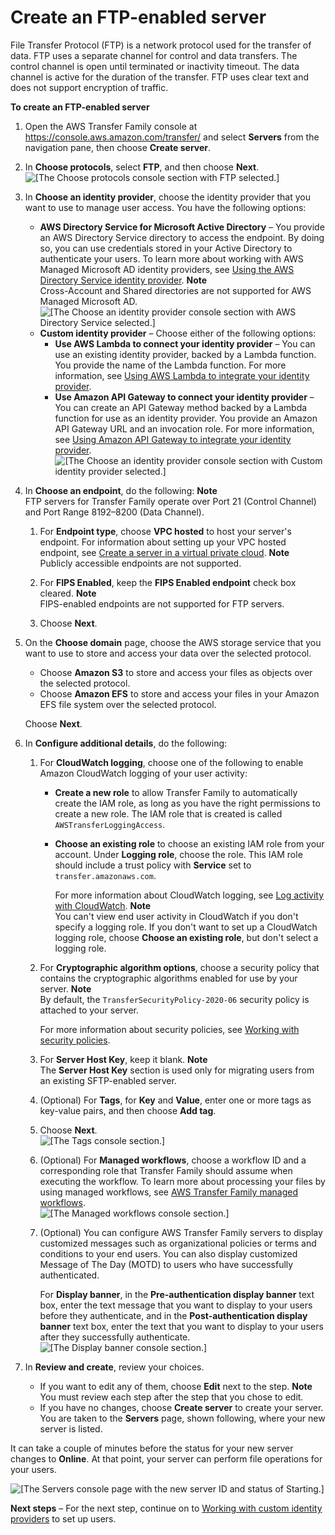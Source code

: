 # Create an FTP\-enabled server<a name="create-server-ftp"></a>

File Transfer Protocol \(FTP\) is a network protocol used for the transfer of data\. FTP uses a separate channel for control and data transfers\. The control channel is open until terminated or inactivity timeout\. The data channel is active for the duration of the transfer\. FTP uses clear text and does not support encryption of traffic\.

**To create an FTP\-enabled server**

1. Open the AWS Transfer Family console at [https://console\.aws\.amazon\.com/transfer/](https://console.aws.amazon.com/transfer/) and select **Servers** from the navigation pane, then choose **Create server**\.

1. In **Choose protocols**, select **FTP**, and then choose **Next**\.  
![\[The Choose protocols console section with FTP selected.\]](http://docs.aws.amazon.com/transfer/latest/userguide/images/create-server-choose-protocols-ftp.png)

1. In **Choose an identity provider**, choose the identity provider that you want to use to manage user access\. You have the following options:
   + **AWS Directory Service for Microsoft Active Directory** – You provide an AWS Directory Service directory to access the endpoint\. By doing so, you can use credentials stored in your Active Directory to authenticate your users\. To learn more about working with AWS Managed Microsoft AD identity providers, see [Using the AWS Directory Service identity provider](directory-services-users.md)\.
**Note**  
 Cross\-Account and Shared directories are not supported for AWS Managed Microsoft AD\.   
![\[The Choose an identity provider console section with AWS Directory Service selected.\]](http://docs.aws.amazon.com/transfer/latest/userguide/images/create-server-choose-idp-directory-services.png)
   + **Custom identity provider** – Choose either of the following options:
     + **Use AWS Lambda to connect your identity provider** – You can use an existing identity provider, backed by a Lambda function\. You provide the name of the Lambda function\. For more information, see [Using AWS Lambda to integrate your identity provider](custom-identity-provider-users.md#custom-lambda-idp)\.
     + **Use Amazon API Gateway to connect your identity provider** – You can create an API Gateway method backed by a Lambda function for use as an identity provider\. You provide an Amazon API Gateway URL and an invocation role\. For more information, see [Using Amazon API Gateway to integrate your identity provider](custom-identity-provider-users.md#authentication-api-gateway)\.  
![\[The Choose an identity provider console section with Custom identity provider selected.\]](http://docs.aws.amazon.com/transfer/latest/userguide/images/custom-lambda-console.png)

1. In **Choose an endpoint**, do the following:
**Note**  
FTP servers for Transfer Family operate over Port 21 \(Control Channel\) and Port Range 8192–8200 \(Data Channel\)\. 

   1. For **Endpoint type**, choose **VPC hosted** to host your server's endpoint\. For information about setting up your VPC hosted endpoint, see [Create a server in a virtual private cloud](create-server-in-vpc.md)\.
**Note**  
Publicly accessible endpoints are not supported\.

   1. For **FIPS Enabled**, keep the **FIPS Enabled endpoint** check box cleared\.
**Note**  
FIPS\-enabled endpoints are not supported for FTP servers\.

   1. Choose **Next**\.  


1. On the **Choose domain** page, choose the AWS storage service that you want to use to store and access your data over the selected protocol\.
   + Choose **Amazon S3** to store and access your files as objects over the selected protocol\.
   + Choose **Amazon EFS** to store and access your files in your Amazon EFS file system over the selected protocol\.

   Choose **Next**\.

1. In **Configure additional details**, do the following:

   1. For **CloudWatch logging**, choose one of the following to enable Amazon CloudWatch logging of your user activity:
      + **Create a new role** to allow Transfer Family to automatically create the IAM role, as long as you have the right permissions to create a new role\. The IAM role that is created is called `AWSTransferLoggingAccess`\.
      + **Choose an existing role** to choose an existing IAM role from your account\. Under **Logging role**, choose the role\. This IAM role should include a trust policy with **Service** set to `transfer.amazonaws.com`\.

        For more information about CloudWatch logging, see [Log activity with CloudWatch](monitoring.md#monitoring-enabling)\.
**Note**  
You can't view end user activity in CloudWatch if you don't specify a logging role\.
If you don't want to set up a CloudWatch logging role, choose **Choose an existing role**, but don't select a logging role\.  


   1. For **Cryptographic algorithm options**, choose a security policy that contains the cryptographic algorithms enabled for use by your server\.
**Note**  
By default, the `TransferSecurityPolicy-2020-06` security policy is attached to your server\.

      For more information about security policies, see [Working with security policies](security-policies.md)\.  


   1. For **Server Host Key**, keep it blank\.
**Note**  
The **Server Host Key** section is used only for migrating users from an existing SFTP\-enabled server\.  


   1. \(Optional\) For **Tags**, for **Key** and **Value**, enter one or more tags as key\-value pairs, and then choose **Add tag**\.

   1. Choose **Next**\.  
![\[The Tags console section.\]](http://docs.aws.amazon.com/transfer/latest/userguide/images/create-server-configure-additional-details-tags.png)

   1.  \(Optional\) For **Managed workflows**, choose a workflow ID and a corresponding role that Transfer Family should assume when executing the workflow\. To learn more about processing your files by using managed workflows, see [AWS Transfer Family managed workflows](transfer-workflows.md)\.  
![\[The Managed workflows console section.\]](http://docs.aws.amazon.com/transfer/latest/userguide/images/workflows-addtoserver.png)

   1. \(Optional\) You can configure AWS Transfer Family servers to display customized messages such as organizational policies or terms and conditions to your end users\. You can also display customized Message of The Day \(MOTD\) to users who have successfully authenticated\.

      For **Display banner**, in the **Pre\-authentication display banner** text box, enter the text message that you want to display to your users before they authenticate, and in the **Post\-authentication display banner** text box, enter the text that you want to display to your users after they successfully authenticate\.  
![\[The Display banner console section.\]](http://docs.aws.amazon.com/transfer/latest/userguide/images/display-banner-non-sftp.png)

1. In **Review and create**, review your choices\.
   + If you want to edit any of them, choose **Edit** next to the step\.
**Note**  
You must review each step after the step that you chose to edit\.
   + If you have no changes, choose **Create server** to create your server\. You are taken to the **Servers** page, shown following, where your new server is listed\.

It can take a couple of minutes before the status for your new server changes to **Online**\. At that point, your server can perform file operations for your users\.

![\[The Servers console page with the new server ID and status of Starting.\]](http://docs.aws.amazon.com/transfer/latest/userguide/images/servers-page.png)

**Next steps** – For the next step, continue on to [Working with custom identity providers](custom-identity-provider-users.md) to set up users\.